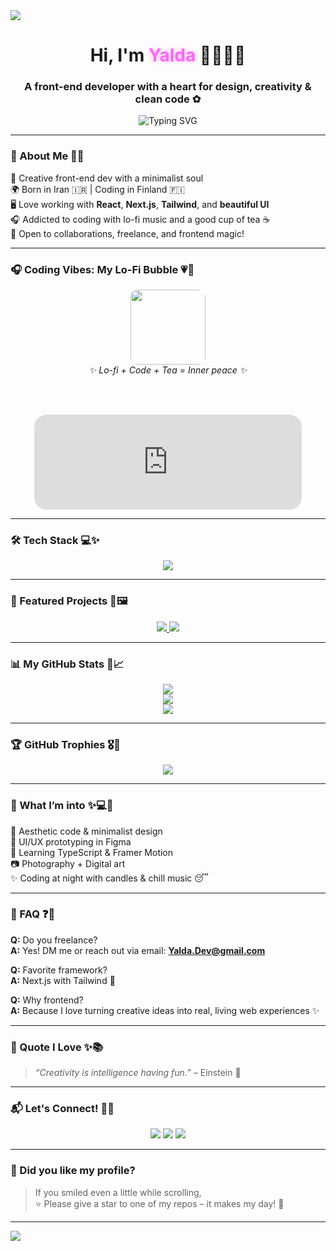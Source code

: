<!-- بنر بالا با رنگ دخترونه و گرادیانت -->
<img src="https://capsule-render.vercel.app/api?type=waving&color=fc67fa,ffffff&height=180&section=header&text=Yalda.Dev%20%7C%20Code%20with%20Beauty!&fontSize=38&fontColor=ffffff&animation=twinkling" />

<h1 align="center">Hi, I'm <span style="color:#fc67fa; text-shadow: 0 0 8px #ffb3ec">Yalda</span> 👩🏻‍💻✨</h1>
<h3 align="center">A front-end developer with a heart for design, creativity & clean code ✿</h3>

<p align="center">
  <img src="https://readme-typing-svg.demolab.com?font=Fira+Code&weight=500&duration=3000&pause=1000&color=FF8FD9&center=true&vCenter=true&multiline=true&width=700&lines=Yalda.Dev%20%7C%20Front-End%20Artist%20%F0%9F%92%8E;React%20%2F%20Next%20%2F%20Tailwind%20%2F%20JavaScript;Code%20is%20not%20just%20logic%2C%20it's%20magic%20%F0%9F%8C%88" alt="Typing SVG" />
</p>

---

### 🎀 About Me 🌸🦋

🌸 Creative front-end dev with a minimalist soul  
🌍 Born in Iran 🇮🇷 | Coding in Finland 🇫🇮  
🖥️ Love working with **React**, **Next.js**, **Tailwind**, and **beautiful UI**  
🎧 Addicted to coding with lo-fi music and a good cup of tea ☕  
🦋 Open to collaborations, freelance, and frontend magic!

---

### 🎧 Coding Vibes: My Lo-Fi Bubble 💗🌙

<div align="center">

  <img src="https://media.giphy.com/media/l0MYEqEzwMWFCg8rm/giphy.gif" width="120" style="border-radius: 12px;" />

  <br />
  <em>✨ Lo-fi + Code + Tea = Inner peace ✨</em>

  <br /><br />

  <iframe style="border-radius:20px" src="https://open.spotify.com/embed/track/3v9yU4wEkt3uUMvO6tL6ay?utm_source=generator" width="85%" height="152" frameBorder="0" allowfullscreen="" allow="autoplay; clipboard-write; encrypted-media; fullscreen; picture-in-picture" loading="lazy"></iframe>

</div>

---

### 🛠️ Tech Stack 💻✨

<p align="center">
  <img src="https://skillicons.dev/icons?i=html,css,js,ts,react,nextjs,tailwind,figma,git,github,vscode,linux" />
</p>

---

### 📂 Featured Projects 🧁🖼️

<p align="center">
  <a href="https://github.com/yaldarazmjooui5541/Online-store">
    <img src="https://github-readme-stats.vercel.app/api/pin/?username=yaldarazmjooui5541&repo=Online-store&theme=tokyonight" />
  </a>
  <a href="https://github.com/yaldarazmjooui5541/Personal-Website">
    <img src="https://github-readme-stats.vercel.app/api/pin/?username=yaldarazmjooui5541&repo=Personal-Website&theme=tokyonight" />
  </a>
</p>

---

### 📊 My GitHub Stats 💫📈

<p align="center">
  <img src="https://github-readme-stats.vercel.app/api?username=yaldarazmjooui5541&show_icons=true&theme=radical&count_private=true" />
  <br />
  <img src="https://github-readme-streak-stats.herokuapp.com/?user=yaldarazmjooui5541&theme=radical" />
  <br />
  <img src="https://github-readme-stats.vercel.app/api/top-langs/?username=yaldarazmjooui5541&layout=compact&theme=radical" />
</p>

---

### 🏆 GitHub Trophies 🎖️🌸

<p align="center">
  <img src="https://github-profile-trophy.vercel.app/?username=yaldarazmjooui5541&theme=dracula&row=1&column=6&margin-w=10" />
</p>

---

### 🌈 What I’m into ✨💻🎨

🌸 Aesthetic code & minimalist design  
📐 UI/UX prototyping in Figma  
🧠 Learning TypeScript & Framer Motion  
📷 Photography + Digital art  
✨ Coding at night with candles & chill music 😴

---

### 💬 FAQ ❓💖

**Q:** Do you freelance?  
**A:** Yes! DM me or reach out via email: **Yalda.Dev@gmail.com**

**Q:** Favorite framework?  
**A:** Next.js with Tailwind 💖

**Q:** Why frontend?  
**A:** Because I love turning creative ideas into real, living web experiences ✨

---

### 🧿 Quote I Love ✨📚

> *“Creativity is intelligence having fun.”* – Einstein 🌸

---

### 📬 Let's Connect! 📩🌸

<p align="center">
  <a href="mailto:Yalda.Dev@gmail.com"><img src="https://img.shields.io/badge/Gmail-FF69B4?style=for-the-badge&logo=gmail&logoColor=white" /></a>
  <a href="https://linkedin.com/in/yalda-dev"><img src="https://img.shields.io/badge/LinkedIn-purple?style=for-the-badge&logo=linkedin&logoColor=white" /></a>
  <a href="https://instagram.com/yalda.dev"><img src="https://img.shields.io/badge/Instagram-pink?style=for-the-badge&logo=instagram&logoColor=white" /></a>
</p>

---

### 🌟 Did you like my profile?

> If you smiled even a little while scrolling,  
> ⭐ Please give a star to one of my repos – it makes my day! 🌷

---

<img src="https://capsule-render.vercel.app/api?type=waving&color=fc67fa&height=120&section=footer"/>
